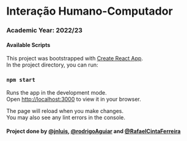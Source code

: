 # Interação Humano-Computador
### Academic Year: 2022/23

#### Available Scripts
This project was bootstrapped with [Create React App](https://github.com/facebook/create-react-app). \
In the project directory, you can run:

### `npm start`

Runs the app in the development mode.\
Open [http://localhost:3000](http://localhost:3000) to view it in your browser.

The page will reload when you make changes.\
You may also see any lint errors in the console.

#### Project done by [@jnluis](https://github.com/jnluis), [@rodrigoAguiar](https://github.com/FiNeX96) and [@RafaelCintaFerreira](https://github.com/RafaelCintaFerreira)
